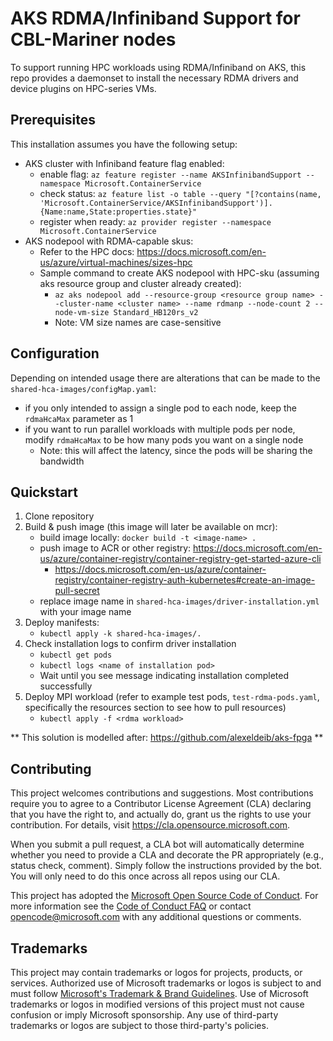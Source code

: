 # AKS RDMA/Infiniband Support for CBL-Mariner nodes
To support running HPC workloads using RDMA/Infiniband on AKS, this repo provides a daemonset to install the necessary RDMA drivers and device plugins on HPC-series VMs. 

## Prerequisites
This installation assumes you have the following setup:
- AKS cluster with Infiniband feature flag enabled:
    - enable flag: `az feature register --name AKSInfinibandSupport --namespace Microsoft.ContainerService`
    - check status: `az feature list -o table --query "[?contains(name, 'Microsoft.ContainerService/AKSInfinibandSupport')].{Name:name,State:properties.state}"`
    - register when ready: `az provider register --namespace Microsoft.ContainerService`
- AKS nodepool with RDMA-capable skus:
    - Refer to the HPC docs: https://docs.microsoft.com/en-us/azure/virtual-machines/sizes-hpc
    - Sample command to create AKS nodepool with HPC-sku (assuming aks resource group and cluster already created): 
        - `az aks nodepool add --resource-group <resource group name> --cluster-name <cluster name> --name rdmanp --node-count 2 --node-vm-size Standard_HB120rs_v2`
        - Note: VM size names are case-sensitive
    
## Configuration
Depending on intended usage there are alterations that can be made to the `shared-hca-images/configMap.yaml`:
- if you only intended to assign a single pod to each node, keep the `rdmaHcaMax` parameter as 1
- if you want to run parallel workloads with multiple pods per node, modify `rdmaHcaMax` to be how many pods you want on a single node
    - Note: this will affect the latency, since the pods will be sharing the bandwidth

## Quickstart
1. Clone repository
2. Build & push image (this image will later be available on mcr):
    - build image locally: `docker build -t <image-name> .`
    - push image to ACR or other registry: https://docs.microsoft.com/en-us/azure/container-registry/container-registry-get-started-azure-cli
        - https://docs.microsoft.com/en-us/azure/container-registry/container-registry-auth-kubernetes#create-an-image-pull-secret
    - replace image name in `shared-hca-images/driver-installation.yml` with your image name
3. Deploy manifests:
    - `kubectl apply -k shared-hca-images/.`
4. Check installation logs to confirm driver installation 
    -  `kubectl get pods`
    -  `kubectl logs <name of installation pod>`
    -  Wait until you see message indicating installation completed successfully
5. Deploy MPI workload (refer to example test pods, `test-rdma-pods.yaml`, specifically the resources section to see how to pull resources)
    -  `kubectl apply -f <rdma workload>`


** This solution is modelled after: https://github.com/alexeldeib/aks-fpga **


## Contributing

This project welcomes contributions and suggestions.  Most contributions require you to agree to a
Contributor License Agreement (CLA) declaring that you have the right to, and actually do, grant us
the rights to use your contribution. For details, visit https://cla.opensource.microsoft.com.

When you submit a pull request, a CLA bot will automatically determine whether you need to provide
a CLA and decorate the PR appropriately (e.g., status check, comment). Simply follow the instructions
provided by the bot. You will only need to do this once across all repos using our CLA.

This project has adopted the [Microsoft Open Source Code of Conduct](https://opensource.microsoft.com/codeofconduct/).
For more information see the [Code of Conduct FAQ](https://opensource.microsoft.com/codeofconduct/faq/) or
contact [opencode@microsoft.com](mailto:opencode@microsoft.com) with any additional questions or comments.

## Trademarks

This project may contain trademarks or logos for projects, products, or services. Authorized use of Microsoft 
trademarks or logos is subject to and must follow 
[Microsoft's Trademark & Brand Guidelines](https://www.microsoft.com/en-us/legal/intellectualproperty/trademarks/usage/general).
Use of Microsoft trademarks or logos in modified versions of this project must not cause confusion or imply Microsoft sponsorship.
Any use of third-party trademarks or logos are subject to those third-party's policies.
